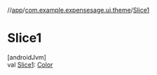 //[app](../../index.md)/[com.example.expensesage.ui.theme](index.md)/[Slice1](-slice1.md)

# Slice1

[androidJvm]\
val [Slice1](-slice1.md): [Color](https://developer.android.com/reference/kotlin/androidx/compose/ui/graphics/Color.html)

